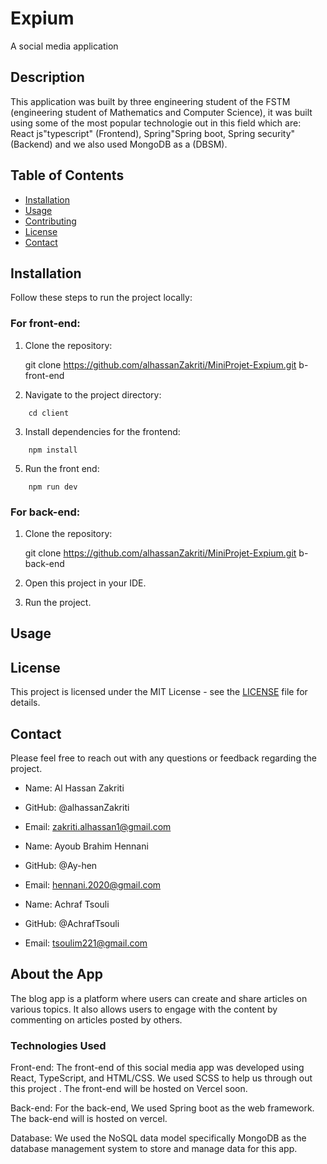 # Expium 

A social media application

## Description

This application was built by three engineering student of the FSTM (engineering student of Mathematics and Computer Science), it was built using some of the most popular technologie out in this field which are: React js"typescript" (Frontend), Spring"Spring boot, Spring security"(Backend) and we also used MongoDB as a (DBSM).

## Table of Contents

- [Installation](#installation)
- [Usage](#usage)
- [Contributing](#contributing)
- [License](#license)
- [Contact](#contact)

## Installation

Follow these steps to run the project locally:

### For front-end:

1. Clone the repository:

   git clone https://github.com/alhassanZakriti/MiniProjet-Expium.git b- front-end

2. Navigate to the project directory:

```
    cd client
```

3. Install dependencies for the frontend:

```
    npm install
```
5. Run the front end:

```
    npm run dev
```


### For back-end:

1. Clone the repository:

   git clone https://github.com/alhassanZakriti/MiniProjet-Expium.git b- back-end

2. Open this project in your IDE.

3. Run the project.


## Usage


<!--
## Contributing

Specify guidelines for contributing to your project. Include information on how others can report issues, submit pull requests, or contact you.
-->

## License

This project is licensed under the MIT License - see the [LICENSE](LICENSE) file for details.

## Contact

Please feel free to reach out with any questions or feedback regarding the project.

- Name: Al Hassan Zakriti
- GitHub: @alhassanZakriti
- Email: zakriti.alhassan1@gmail.com


- Name: Ayoub Brahim Hennani
- GitHub: @Ay-hen
- Email: hennani.2020@gmail.com


- Name: Achraf Tsouli
- GitHub: @AchrafTsouli
- Email: tsoulim221@gmail.com

## About the App

The blog app is a platform where users can create and share articles on various topics. It also allows users to engage with the content by commenting on articles posted by others.

<!--

### Features

- Feature 1: [Description of feature 1]
- Feature 2: [Description of feature 2]
- ...

### User Roles

- Admin: [Description of admin role]
- User: [Description of user role]
  -->

### Technologies Used

Front-end: The front-end of this social media app was developed using React, TypeScript, and HTML/CSS. We used SCSS to help us through out this project . The front-end will be hosted on Vercel soon.

Back-end: For the back-end, We used Spring boot as the web framework. The back-end will is hosted on vercel.

Database: We used the NoSQL data model specifically MongoDB as the database management system to store and manage data for this app.
